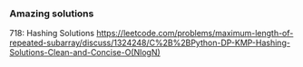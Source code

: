 ### Amazing solutions

718: Hashing Solutions https://leetcode.com/problems/maximum-length-of-repeated-subarray/discuss/1324248/C%2B%2BPython-DP-KMP-Hashing-Solutions-Clean-and-Concise-O(NlogN)
